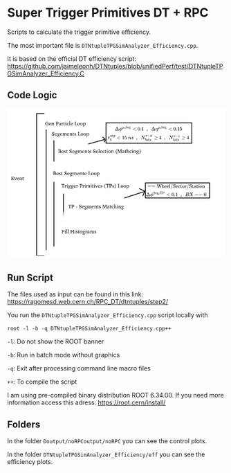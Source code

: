 # Super Trigger Primitives DT + RPC


Scripts to calculate the trigger primitive efficiency.

The most important file is ```DTNtupleTPGSimAnalyzer_Efficiency.cpp```.

It is based on the official DT efficiency script: https://github.com/jaimeleonh/DTNtuples/blob/unifiedPerf/test/DTNtupleTPGSimAnalyzer_Efficiency.C

## Code Logic 

![logic script](logic_script.png)


## Run Script

The files used as input can be found in this link: https://ragomesd.web.cern.ch/RPC_DT/dtntuples/step2/

You run the ```DTNtupleTPGSimAnalyzer_Efficiency.cpp``` script locally with

```
root -l -b -q DTNtupleTPGSimAnalyzer_Efficiency.cpp++
```

```-l```: Do not show the ROOT banner

```-b```: Run in batch mode without graphics

```-q```: Exit after processing command line macro files

```++```: To compile the script

I am using pre-compiled binary distribution ROOT 6.34.00. If you need more information access this adress: https://root.cern/install/

## Folders

In the folder ```Doutput/noRPCoutput/noRPC``` you can see the control plots.

In the folder ```DTNtupleTPGSimAnalyzer_Efficiency/eff``` you can see the efficiency plots.
